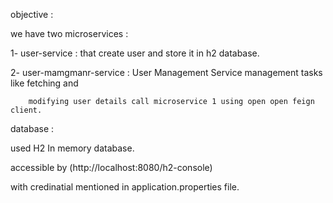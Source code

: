 objective :

we have two microservices :

 1-  user-service : that  create user and store it in h2 database.
 
 2-  user-mamgmanr-service : User Management Service management tasks like fetching and
 
		modifying user details call microservice 1 using open open feign client.
  


  database :
  
   used H2 In memory database.
   
   accessible by (http://localhost:8080/h2-console) 
   
   with credinatial mentioned in application.properties file.
   

   
  
